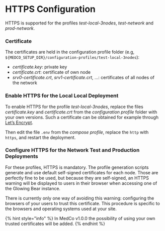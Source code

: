 # HTTPS Configuration

HTTPS is supported for the profiles _test-local-3nodes_, _test-network_ and _prod-network_.

### Certificate

The certificates are held in the configuration profile folder \(e.g, `${MEDCO_SETUP_DIR}/configuration-profiles/test-local-3nodes`\):

* _certificate.key_: private key
* _certificate.crt_: certificate of own node
* _srv0-certificate.crt_, _srv1-certificate.crt_, …: certificates of all nodes of the network

### Enable HTTPS for the Local Local Deployment

To enable HTTPS for the profile _test-local-3nodes_, replace the files _certificate.key_ and _certificate.crt_ from the _configuration profile_ folder with your own versions. Such a certificate can be obtained for example through [Let’s Encrypt](https://letsencrypt.org/).

Then edit the file `.env` from the _compose profile_, replace the `http` with `https`, and restart the deployment.

### Configure HTTPS for the Network Test and Production Deployments

For these profiles, HTTPS is mandatory. The profile generation scripts generate and use default self-signed certificates for each node. Those are perfectly fine to be used, but because they are self-signed, an HTTPS warning will be displayed to users in their browser when accessing one of the Glowing Bear instance.

There is currently only one way of avoiding this warning: configuring the browsers of your users to trust this certificate. This procedure is specific to the browsers and operating systems used at your site.

{% hint style="info" %}
In MedCo v1.0.0 the possibility of using your own trusted certificates will be added.
{% endhint %}

